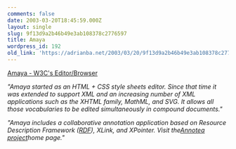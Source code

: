 ```yaml
---
comments: false
date: 2003-03-20T18:45:59.000Z
layout: single
slug: 9f13d9a2b46b49e3ab108378c2776597
title: Amaya
wordpress_id: 192
old_link: 'https://adrianba.net/2003/03/20/9f13d9a2b46b49e3ab108378c2776597/'
---
```

[Amaya - W3C's
Editor/Browser](http://www.w3.org/Amaya/)

_"Amaya started as an HTML + CSS style sheets editor. Since
that time it was extended to support XML and an increasing number
of XML applications such as the XHTML family, MathML, and SVG. It
allows all those vocabularies to be edited simultaneously in
compound documents."_

_"Amaya includes a collaborative annotation application based
on Resource Description Framework
(_[_RDF_](http://www.w3.org/RDF/)_),
XLink, and XPointer. Visit the_[_Annotea
project_](http://www.w3.org/2001/Annotea/)_home page."_
